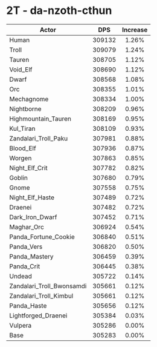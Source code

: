 # 2T - da-nzoth-cthun
| Actor | DPS | Increase |
|---|:---:|:---:|
|Human|309132|1.26%|
|Troll|309079|1.24%|
|Tauren|308705|1.12%|
|Void_Elf|308690|1.12%|
|Dwarf|308568|1.08%|
|Orc|308355|1.01%|
|Mechagnome|308334|1.00%|
|Nightborne|308209|0.96%|
|Highmountain_Tauren|308169|0.95%|
|Kul_Tiran|308109|0.93%|
|Zandalari_Troll_Paku|307981|0.88%|
|Blood_Elf|307936|0.87%|
|Worgen|307863|0.85%|
|Night_Elf_Crit|307782|0.82%|
|Goblin|307680|0.79%|
|Gnome|307558|0.75%|
|Night_Elf_Haste|307489|0.72%|
|Draenei|307482|0.72%|
|Dark_Iron_Dwarf|307452|0.71%|
|Maghar_Orc|306924|0.54%|
|Panda_Fortune_Cookie|306840|0.51%|
|Panda_Vers|306820|0.50%|
|Panda_Mastery|306459|0.39%|
|Panda_Crit|306445|0.38%|
|Undead|305722|0.14%|
|Zandalari_Troll_Bwonsamdi|305661|0.12%|
|Zandalari_Troll_Kimbul|305661|0.12%|
|Panda_Haste|305656|0.12%|
|Lightforged_Draenei|305384|0.03%|
|Vulpera|305286|0.00%|
|Base|305283|0.00%|
